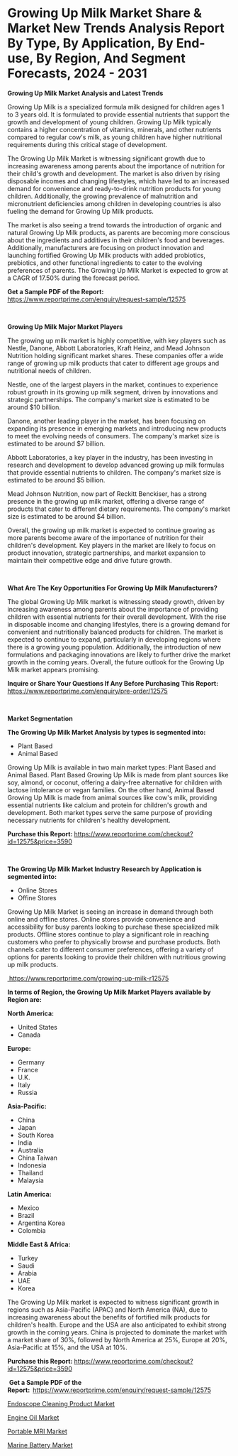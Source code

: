 <p><h1>Growing Up Milk Market Share & Market New Trends Analysis Report By Type, By Application, By End-use, By Region, And Segment Forecasts, 2024 - 2031</h1></p><p><strong>Growing Up Milk Market Analysis and Latest Trends</strong></p>
<p><p>Growing Up Milk is a specialized formula milk designed for children ages 1 to 3 years old. It is formulated to provide essential nutrients that support the growth and development of young children. Growing Up Milk typically contains a higher concentration of vitamins, minerals, and other nutrients compared to regular cow's milk, as young children have higher nutritional requirements during this critical stage of development.</p><p>The Growing Up Milk Market is witnessing significant growth due to increasing awareness among parents about the importance of nutrition for their child's growth and development. The market is also driven by rising disposable incomes and changing lifestyles, which have led to an increased demand for convenience and ready-to-drink nutrition products for young children. Additionally, the growing prevalence of malnutrition and micronutrient deficiencies among children in developing countries is also fueling the demand for Growing Up Milk products.</p><p>The market is also seeing a trend towards the introduction of organic and natural Growing Up Milk products, as parents are becoming more conscious about the ingredients and additives in their children's food and beverages. Additionally, manufacturers are focusing on product innovation and launching fortified Growing Up Milk products with added probiotics, prebiotics, and other functional ingredients to cater to the evolving preferences of parents. The Growing Up Milk Market is expected to grow at a CAGR of 17.50% during the forecast period.</p></p>
<p><strong>Get a Sample PDF of the Report:&nbsp;</strong> <a href="https://www.reportprime.com/enquiry/request-sample/12575">https://www.reportprime.com/enquiry/request-sample/12575</a></p>
<p>&nbsp;</p>
<p><strong>Growing Up Milk Major Market Players</strong></p>
<p><p>The growing up milk market is highly competitive, with key players such as Nestle, Danone, Abbott Laboratories, Kraft Heinz, and Mead Johnson Nutrition holding significant market shares. These companies offer a wide range of growing up milk products that cater to different age groups and nutritional needs of children.</p><p>Nestle, one of the largest players in the market, continues to experience robust growth in its growing up milk segment, driven by innovations and strategic partnerships. The company's market size is estimated to be around $10 billion.</p><p>Danone, another leading player in the market, has been focusing on expanding its presence in emerging markets and introducing new products to meet the evolving needs of consumers. The company's market size is estimated to be around $7 billion.</p><p>Abbott Laboratories, a key player in the industry, has been investing in research and development to develop advanced growing up milk formulas that provide essential nutrients to children. The company's market size is estimated to be around $5 billion.</p><p>Mead Johnson Nutrition, now part of Reckitt Benckiser, has a strong presence in the growing up milk market, offering a diverse range of products that cater to different dietary requirements. The company's market size is estimated to be around $4 billion.</p><p>Overall, the growing up milk market is expected to continue growing as more parents become aware of the importance of nutrition for their children's development. Key players in the market are likely to focus on product innovation, strategic partnerships, and market expansion to maintain their competitive edge and drive future growth.</p></p>
<p>&nbsp;</p>
<p><strong>What Are The Key Opportunities For Growing Up Milk Manufacturers?</strong></p>
<p><p>The global Growing Up Milk market is witnessing steady growth, driven by increasing awareness among parents about the importance of providing children with essential nutrients for their overall development. With the rise in disposable income and changing lifestyles, there is a growing demand for convenient and nutritionally balanced products for children. The market is expected to continue to expand, particularly in developing regions where there is a growing young population. Additionally, the introduction of new formulations and packaging innovations are likely to further drive the market growth in the coming years. Overall, the future outlook for the Growing Up Milk market appears promising.</p></p>
<p><strong>Inquire or Share Your Questions If Any Before Purchasing This Report:</strong> <a href="https://www.reportprime.com/enquiry/pre-order/12575">https://www.reportprime.com/enquiry/pre-order/12575</a></p>
<p>&nbsp;</p>
<p><strong>Market Segmentation</strong></p>
<p><strong>The Growing Up Milk Market Analysis by types is segmented into:</strong></p>
<p><ul><li>Plant Based</li><li>Animal Based</li></ul></p>
<p><p>Growing Up Milk is available in two main market types: Plant Based and Animal Based. Plant Based Growing Up Milk is made from plant sources like soy, almond, or coconut, offering a dairy-free alternative for children with lactose intolerance or vegan families. On the other hand, Animal Based Growing Up Milk is made from animal sources like cow's milk, providing essential nutrients like calcium and protein for children's growth and development. Both market types serve the same purpose of providing necessary nutrients for children's healthy development.</p></p>
<p><strong>Purchase this Report:&nbsp;</strong><a href="https://www.reportprime.com/checkout?id=12575&price=3590">https://www.reportprime.com/checkout?id=12575&price=3590</a></p>
<p>&nbsp;</p>
<p><strong>The Growing Up Milk Market Industry Research by Application is segmented into:</strong></p>
<p><ul><li>Online Stores</li><li>Offine Stores</li></ul></p>
<p><p>Growing Up Milk Market is seeing an increase in demand through both online and offline stores. Online stores provide convenience and accessibility for busy parents looking to purchase these specialized milk products. Offline stores continue to play a significant role in reaching customers who prefer to physically browse and purchase products. Both channels cater to different consumer preferences, offering a variety of options for parents looking to provide their children with nutritious growing up milk products.</p></p>
<p><a href="https://www.reportprime.com/growing-up-milk-r12575">&nbsp;https://www.reportprime.com/growing-up-milk-r12575</a></p>
<p><strong>In terms of Region, the Growing Up Milk Market Players available by Region are:</strong></p>
<p>
    <p> <strong> North America: </strong>
        <ul>
            <li>United States</li>
            <li>Canada</li>
        </ul>
        </p> 
    <p> <strong> Europe: </strong>
        <ul>
            <li>Germany</li>
            <li>France</li>
            <li>U.K.</li>
            <li>Italy</li>
            <li>Russia</li>
        </ul>
        </p> 
    <p> <strong> Asia-Pacific: </strong>
        <ul>
            <li>China</li>
            <li>Japan</li>
            <li>South Korea</li>
            <li>India</li>
            <li>Australia</li>
            <li>China Taiwan</li>
            <li>Indonesia</li>
            <li>Thailand</li>
            <li>Malaysia</li>
        </ul>
        </p> 
    <p> <strong> Latin America: </strong>
        <ul>
            <li>Mexico</li>
            <li>Brazil</li>
            <li>Argentina Korea</li>
            <li>Colombia</li>
        </ul>
        </p> 
    <p> <strong> Middle East & Africa: </strong>
        <ul>
            <li>Turkey</li>
            <li>Saudi</li>
            <li>Arabia</li>
            <li>UAE</li>
            <li>Korea</li>
        </ul>
    </p>
    </p>
<p><p>The Growing Up Milk market is expected to witness significant growth in regions such as Asia-Pacific (APAC) and North America (NA), due to increasing awareness about the benefits of fortified milk products for children's health. Europe and the USA are also anticipated to exhibit strong growth in the coming years. China is projected to dominate the market with a market share of 30%, followed by North America at 25%, Europe at 20%, Asia-Pacific at 15%, and the USA at 10%.</p></p>
<p><strong>Purchase this Report: </strong><a href="https://www.reportprime.com/checkout?id=12575&price=3590">https://www.reportprime.com/checkout?id=12575&price=3590</a></p>
<p>&nbsp;<strong>Get a Sample PDF of the Report:&nbsp;&nbsp;</strong><a href="https://www.reportprime.com/enquiry/request-sample/12575">https://www.reportprime.com/enquiry/request-sample/12575</a></p>
<p><strong></strong></p>
<p><p><a href="https://issuu.com/reportprime-2/docs/endoscope-cleaning-product-market-size-2030.pptx">Endoscope Cleaning Product Market</a></p><p><a href="https://github.com/marthawweekle/Market-Research-Report-List-2/blob/main/engine-oil-market.md">Engine Oil Market</a></p><p><a href="https://issuu.com/reportprime-2/docs/portable-mri-market-size-2030.pptx">Portable MRI Market</a></p><p><a href="https://github.com/SheilaBruen2023/Market-Research-Report-List-2/blob/main/marine-battery-market.md">Marine Battery Market</a></p></p>
